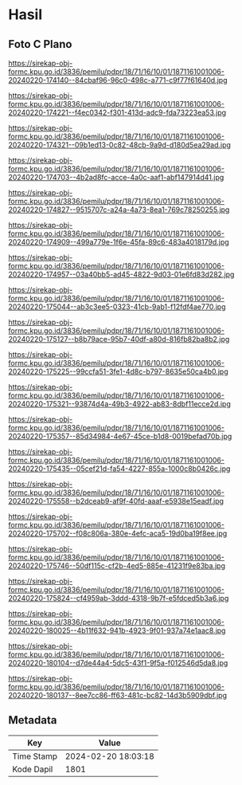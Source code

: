 # Hasil

## Foto C Plano

https://sirekap-obj-formc.kpu.go.id/3836/pemilu/pdpr/18/71/16/10/01/1871161001006-20240220-174140--84cbaf96-96c0-498c-a771-c9f77f61640d.jpg

https://sirekap-obj-formc.kpu.go.id/3836/pemilu/pdpr/18/71/16/10/01/1871161001006-20240220-174221--f4ec0342-f301-413d-adc9-fda73223ea53.jpg

https://sirekap-obj-formc.kpu.go.id/3836/pemilu/pdpr/18/71/16/10/01/1871161001006-20240220-174321--09b1ed13-0c82-48cb-9a9d-d180d5ea29ad.jpg

https://sirekap-obj-formc.kpu.go.id/3836/pemilu/pdpr/18/71/16/10/01/1871161001006-20240220-174703--4b2ad8fc-acce-4a0c-aaf1-abf147914d41.jpg

https://sirekap-obj-formc.kpu.go.id/3836/pemilu/pdpr/18/71/16/10/01/1871161001006-20240220-174827--9515707c-a24a-4a73-8ea1-769c78250255.jpg

https://sirekap-obj-formc.kpu.go.id/3836/pemilu/pdpr/18/71/16/10/01/1871161001006-20240220-174909--499a779e-1f6e-45fa-89c6-483a4018179d.jpg

https://sirekap-obj-formc.kpu.go.id/3836/pemilu/pdpr/18/71/16/10/01/1871161001006-20240220-174957--03a40bb5-ad45-4822-9d03-01e6fd83d282.jpg

https://sirekap-obj-formc.kpu.go.id/3836/pemilu/pdpr/18/71/16/10/01/1871161001006-20240220-175044--ab3c3ee5-0323-41cb-9ab1-f12fdf4ae770.jpg

https://sirekap-obj-formc.kpu.go.id/3836/pemilu/pdpr/18/71/16/10/01/1871161001006-20240220-175127--b8b79ace-95b7-40df-a80d-816fb82ba8b2.jpg

https://sirekap-obj-formc.kpu.go.id/3836/pemilu/pdpr/18/71/16/10/01/1871161001006-20240220-175225--99ccfa51-3fe1-4d8c-b797-8635e50ca4b0.jpg

https://sirekap-obj-formc.kpu.go.id/3836/pemilu/pdpr/18/71/16/10/01/1871161001006-20240220-175321--93874d4a-49b3-4922-ab83-8dbf11ecce2d.jpg

https://sirekap-obj-formc.kpu.go.id/3836/pemilu/pdpr/18/71/16/10/01/1871161001006-20240220-175357--85d34984-4e67-45ce-b1d8-0019befad70b.jpg

https://sirekap-obj-formc.kpu.go.id/3836/pemilu/pdpr/18/71/16/10/01/1871161001006-20240220-175435--05cef21d-fa54-4227-855a-1000c8b0426c.jpg

https://sirekap-obj-formc.kpu.go.id/3836/pemilu/pdpr/18/71/16/10/01/1871161001006-20240220-175558--b2dceab9-af9f-40fd-aaaf-e5938e15eadf.jpg

https://sirekap-obj-formc.kpu.go.id/3836/pemilu/pdpr/18/71/16/10/01/1871161001006-20240220-175702--f08c806a-380e-4efc-aca5-19d0ba19f8ee.jpg

https://sirekap-obj-formc.kpu.go.id/3836/pemilu/pdpr/18/71/16/10/01/1871161001006-20240220-175746--50df115c-cf2b-4ed5-885e-41231f9e83ba.jpg

https://sirekap-obj-formc.kpu.go.id/3836/pemilu/pdpr/18/71/16/10/01/1871161001006-20240220-175824--cf4959ab-3ddd-4318-9b7f-e5fdced5b3a6.jpg

https://sirekap-obj-formc.kpu.go.id/3836/pemilu/pdpr/18/71/16/10/01/1871161001006-20240220-180025--4b11f632-941b-4923-9f01-937a74e1aac8.jpg

https://sirekap-obj-formc.kpu.go.id/3836/pemilu/pdpr/18/71/16/10/01/1871161001006-20240220-180104--d7de44a4-5dc5-43f1-9f5a-f012546d5da8.jpg

https://sirekap-obj-formc.kpu.go.id/3836/pemilu/pdpr/18/71/16/10/01/1871161001006-20240220-180137--8ee7cc86-ff63-481c-bc82-14d3b5909dbf.jpg


## Metadata

| Key        | Value               |
| ---------- | ------------------- |
| Time Stamp | 2024-02-20 18:03:18 |
| Kode Dapil | 1801                |



